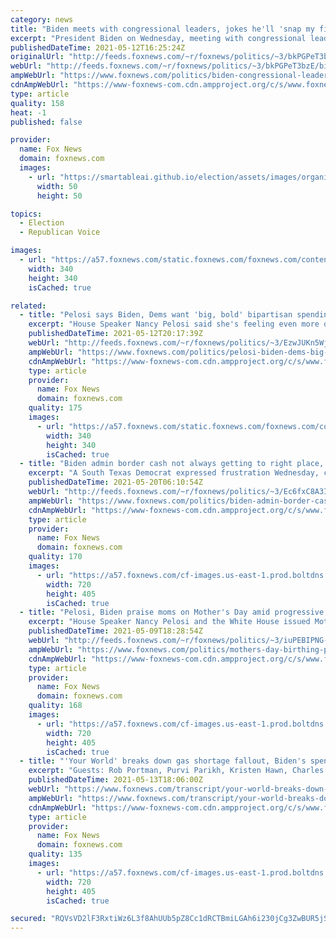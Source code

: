 ```yaml
---
category: news
title: "Biden meets with congressional leaders, jokes he'll 'snap my fingers' to reach compromise: 'It'll happen'"
excerpt: "President Biden on Wednesday, meeting with congressional leaders at the White House, said he believes he can reach \"some consensus on a compromise\" with Republicans and Democrats, joking that he’ll \"just snap my fingers\" for it to happen."
publishedDateTime: 2021-05-12T16:25:24Z
originalUrl: "http://feeds.foxnews.com/~r/foxnews/politics/~3/bkPGPeT3bzE/biden-congressional-leaders-white-house-meeting-compromise"
webUrl: "http://feeds.foxnews.com/~r/foxnews/politics/~3/bkPGPeT3bzE/biden-congressional-leaders-white-house-meeting-compromise"
ampWebUrl: "https://www.foxnews.com/politics/biden-congressional-leaders-white-house-meeting-compromise.amp"
cdnAmpWebUrl: "https://www-foxnews-com.cdn.ampproject.org/c/s/www.foxnews.com/politics/biden-congressional-leaders-white-house-meeting-compromise.amp"
type: article
quality: 158
heat: -1
published: false

provider:
  name: Fox News
  domain: foxnews.com
  images:
    - url: "https://smartableai.github.io/election/assets/images/organizations/foxnews.com-50x50.jpg"
      width: 50
      height: 50

topics:
  - Election
  - Republican Voice

images:
  - url: "https://a57.foxnews.com/static.foxnews.com/foxnews.com/content/uploads/2020/10/340/340/brooke-singman-headshot.jpg?ve=1&tl=1"
    width: 340
    height: 340
    isCached: true

related:
  - title: "Pelosi says Biden, Dems want 'big, bold' bipartisan spending bill"
    excerpt: "House Speaker Nancy Pelosi said she's feeling even more optimistic now about passing a \"big, bold\" spending bill this year after meeting with President Biden and congressional leadership at the White House."
    publishedDateTime: 2021-05-12T20:17:39Z
    webUrl: "http://feeds.foxnews.com/~r/foxnews/politics/~3/EzwJUKn5WjA/pelosi-biden-dems-big-bold-bipartisan-bill"
    ampWebUrl: "https://www.foxnews.com/politics/pelosi-biden-dems-big-bold-bipartisan-bill.amp"
    cdnAmpWebUrl: "https://www-foxnews-com.cdn.ampproject.org/c/s/www.foxnews.com/politics/pelosi-biden-dems-big-bold-bipartisan-bill.amp"
    type: article
    provider:
      name: Fox News
      domain: foxnews.com
    quality: 175
    images:
      - url: "https://a57.foxnews.com/static.foxnews.com/foxnews.com/content/uploads/2021/04/340/340/Marisa-Schultz.jpg?ve=1&tl=1"
        width: 340
        height: 340
        isCached: true
  - title: "Biden admin border cash not always getting to right place, Texas Democrat claims"
    excerpt: "A South Texas Democrat expressed frustration Wednesday, claiming not all Biden administration allocations to communities along the U.S.-Mexico border get to where the cash is intended to go."
    publishedDateTime: 2021-05-20T06:10:54Z
    webUrl: "http://feeds.foxnews.com/~r/foxnews/politics/~3/Ec6fxC8A3I8/biden-admin-border-cash-not-always-getting-to-right-place-texas-democrat-claims"
    ampWebUrl: "https://www.foxnews.com/politics/biden-admin-border-cash-not-always-getting-to-right-place-texas-democrat-claims.amp"
    cdnAmpWebUrl: "https://www-foxnews-com.cdn.ampproject.org/c/s/www.foxnews.com/politics/biden-admin-border-cash-not-always-getting-to-right-place-texas-democrat-claims.amp"
    type: article
    provider:
      name: Fox News
      domain: foxnews.com
    quality: 170
    images:
      - url: "https://a57.foxnews.com/cf-images.us-east-1.prod.boltdns.net/v1/static/694940094001/34bbb2d9-b3c5-431e-a184-e3fd950d745e/796d553d-e935-4b22-98cb-fb635a33940d/1280x720/match/720/405/image.jpg?ve=1&tl=1"
        width: 720
        height: 405
        isCached: true
  - title: "Pelosi, Biden praise moms on Mother's Day amid progressive talk of 'birthing people'"
    excerpt: "House Speaker Nancy Pelosi and the White House issued Mother's Day messages on Sunday as some progressives use the term \"birthing people\" instead."
    publishedDateTime: 2021-05-09T18:28:54Z
    webUrl: "http://feeds.foxnews.com/~r/foxnews/politics/~3/iuPEBIPNG-w/mothers-day-birthing-people-democrats-pelosi-cori-bush"
    ampWebUrl: "https://www.foxnews.com/politics/mothers-day-birthing-people-democrats-pelosi-cori-bush.amp"
    cdnAmpWebUrl: "https://www-foxnews-com.cdn.ampproject.org/c/s/www.foxnews.com/politics/mothers-day-birthing-people-democrats-pelosi-cori-bush.amp"
    type: article
    provider:
      name: Fox News
      domain: foxnews.com
    quality: 168
    images:
      - url: "https://a57.foxnews.com/cf-images.us-east-1.prod.boltdns.net/v1/static/694940094001/16b0dc99-e121-415c-b87d-2f890616897e/236da878-ceff-4311-976e-acb04b43505a/1280x720/match/720/405/image.jpg?ve=1&tl=1"
        width: 720
        height: 405
        isCached: true
  - title: "'Your World' breaks down gas shortage fallout, Biden's spending agenda"
    excerpt: "Guests: Rob Portman, Purvi Parikh, Kristen Hawn, Charles Grassley, Danielle DiMartino Booth, Karl Rove, Kennedy"
    publishedDateTime: 2021-05-13T18:06:00Z
    webUrl: "https://www.foxnews.com/transcript/your-world-breaks-down-gas-shortage-fallout-bidens-spending-agenda"
    ampWebUrl: "https://www.foxnews.com/transcript/your-world-breaks-down-gas-shortage-fallout-bidens-spending-agenda.amp"
    cdnAmpWebUrl: "https://www-foxnews-com.cdn.ampproject.org/c/s/www.foxnews.com/transcript/your-world-breaks-down-gas-shortage-fallout-bidens-spending-agenda.amp"
    type: article
    provider:
      name: Fox News
      domain: foxnews.com
    quality: 135
    images:
      - url: "https://a57.foxnews.com/cf-images.us-east-1.prod.boltdns.net/v1/static/694940094001/5d6b0020-e97b-49d3-bf19-971ab3f97cc8/1f9b4635-6885-4483-9b98-8a6407064850/1280x720/match/720/405/image.jpg?ve=1&tl=1"
        width: 720
        height: 405
        isCached: true

secured: "RQVsVD2lF3RxtiWz6L3f8AhUUb5pZ8Cc1dRCTBmiLGAh6i230jCg3ZwBUR5jSPii2E9WyHC24OtjEJOb93wJvGDTg7lh10MUZcCnJ1CWUFj+5Mio4hYU2n4Ql+GTNxo524aTPVri3vSECnINWs5K3z1wTFFRWtfLtupH+UO3VcEzgYoNWeYQSI5SgXJyOHKoiAcRijHqgYrRSbgdUtgzbwa8ZXCuTEY3AayxEl8aFIqn8QXcSZ0nBTEkAeDsQ+VuWfFCO/7pkQ9rmrP3HKsdCi0K4Gp4UnZUYHPttl7rW/Zd5heb4YBc52kgRo/orEtFO5UW2Wm3eVc6k7fDHwxEmQSwcvVmh08B/vlt1xiVEMI=;DyQIafnx9A8jMFsUz21dPg=="
---
```


